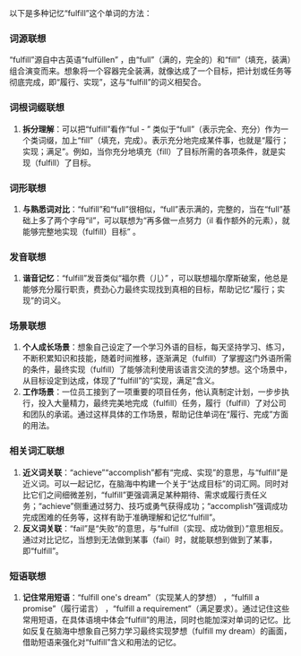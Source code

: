 以下是多种记忆“fulfill”这个单词的方法：

### 词源联想
“fulfill”源自中古英语“fulfüllen” ，由“full”（满的，完全的）和“fill”（填充，装满）组合演变而来。想象将一个容器完全装满，就像达成了一个目标，把计划或任务等彻底完成，即“履行、实现”，这与“fulfill”的词义相契合。

### 词根词缀联想
1. **拆分理解**：可以把“fulfill”看作“ful - ” 类似于“full”（表示完全、充分）作为一个类词缀，加上“fill”（填充，完成）。表示充分地完成某件事，也就是“履行；实现；满足”。例如，当你充分地填充（fill）了目标所需的各项条件，就是实现（fulfill）了目标。

### 词形联想
1. **与熟悉词对比**：“fulfill”和“full”很相似，“full”表示满的，完整的，当在“full”基础上多了两个字母“il”，可以联想为“再多做一点努力（il 看作额外的元素），就能够完整地实现（fulfill）目标” 。

### 发音联想
1. **谐音记忆**：“fulfill”发音类似“福尔费（儿）” ，可以联想福尔摩斯破案，他总是能够充分履行职责，费劲心力最终实现找到真相的目标，帮助记忆“履行；实现”的词义。

### 场景联想
1. **个人成长场景**：想象自己设定了一个学习外语的目标，每天坚持学习、练习，不断积累知识和技能，随着时间推移，逐渐满足（fulfill）了掌握这门外语所需的条件，最终实现（fulfill）了能够流利使用该语言交流的梦想。这个场景中，从目标设定到达成，体现了“fulfill”的“实现，满足”含义。
2. **工作场景**：一位员工接到了一项重要的项目任务，他认真制定计划，一步步执行，投入大量精力，最终完美地完成（fulfill）任务，履行（fulfill）了对公司和团队的承诺。通过这样具体的工作场景，帮助记住单词在“履行、完成”方面的用法。

### 相关词汇联想
1. **近义词关联**：“achieve”“accomplish”都有“完成、实现”的意思，与“fulfill”是近义词。可以一起记忆，在脑海中构建一个关于“达成目标”的词汇网。同时对比它们之间细微差别，“fulfill”更强调满足某种期待、需求或履行责任义务；“achieve”侧重通过努力、技巧或勇气获得成功；“accomplish”强调成功完成困难的任务等，这样有助于准确理解和记忆“fulfill”。
2. **反义词关联**：“fail”是“失败”的意思，与“fulfill（实现、成功做到）”意思相反。通过对比记忆，当想到无法做到某事（fail）时，就能联想到做到了某事，即“fulfill”。 

### 短语联想
1. **记住常用短语**：“fulfill one's dream”（实现某人的梦想） ，“fulfill a promise”（履行诺言） ，“fulfill a requirement”（满足要求）。通过记住这些常用短语，在具体语境中体会“fulfill”的用法，同时也能加深对单词的记忆。比如反复在脑海中想象自己努力学习最终实现梦想（fulfill my dream）的画面，借助短语来强化对“fulfill”含义和用法的记忆。 